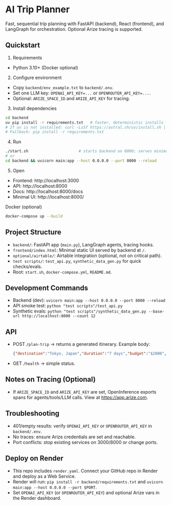 # AI Trip Planner

Fast, sequential trip planning with FastAPI (backend), React (frontend), and LangGraph for orchestration. Optional Arize tracing is supported.

## Quickstart

1) Requirements
- Python 3.10+ (Docker optional)

2) Configure environment
- Copy `backend/env_example.txt` to `backend/.env`.
- Set one LLM key: `OPENAI_API_KEY=...` or `OPENROUTER_API_KEY=...`.
- Optional: `ARIZE_SPACE_ID` and `ARIZE_API_KEY` for tracing.

3) Install dependencies
```bash
cd backend
uv pip install -r requirements.txt   # faster, deterministic installs
# If uv is not installed: curl -LsSf https://astral.sh/uv/install.sh | sh
# Fallback: pip install -r requirements.txt
```

4) Run
```bash
./start.sh                      # starts backend on 8000; serves minimal UI at '/'
# or
cd backend && uvicorn main:app --host 0.0.0.0 --port 8000 --reload
```

5) Open
- Frontend: http://localhost:3000
- API: http://localhost:8000
- Docs: http://localhost:8000/docs
 - Minimal UI: http://localhost:8000/

Docker (optional)
```bash
docker-compose up --build
```

## Project Structure
- `backend/`: FastAPI app (`main.py`), LangGraph agents, tracing hooks.
- `frontend/index.html`: Minimal static UI served by backend at `/`.
- `optional/airtable/`: Airtable integration (optional, not on critical path).
- `test scripts/`: `test_api.py`, `synthetic_data_gen.py` for quick checks/evals.
- Root: `start.sh`, `docker-compose.yml`, `README.md`.

## Development Commands
- Backend (dev): `uvicorn main:app --host 0.0.0.0 --port 8000 --reload`
- API smoke test: `python "test scripts"/test_api.py`
- Synthetic evals: `python "test scripts"/synthetic_data_gen.py --base-url http://localhost:8000 --count 12`

## API
- POST `/plan-trip` → returns a generated itinerary.
  Example body:
  ```json
  {"destination":"Tokyo, Japan","duration":"7 days","budget":"$2000","interests":"food, culture"}
  ```
- GET `/health` → simple status.

## Notes on Tracing (Optional)
- If `ARIZE_SPACE_ID` and `ARIZE_API_KEY` are set, OpenInference exports spans for agents/tools/LLM calls. View at https://app.arize.com.

## Troubleshooting
- 401/empty results: verify `OPENAI_API_KEY` or `OPENROUTER_API_KEY` in `backend/.env`.
- No traces: ensure Arize credentials are set and reachable.
- Port conflicts: stop existing services on 3000/8000 or change ports.

## Deploy on Render
- This repo includes `render.yaml`. Connect your GitHub repo in Render and deploy as a Web Service.
- Render will run: `pip install -r backend/requirements.txt` and `uvicorn main:app --host 0.0.0.0 --port $PORT`.
- Set `OPENAI_API_KEY` (or `OPENROUTER_API_KEY`) and optional Arize vars in the Render dashboard.
